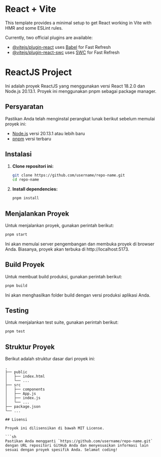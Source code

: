 # React + Vite

This template provides a minimal setup to get React working in Vite with HMR and some ESLint rules.

Currently, two official plugins are available:

- [@vitejs/plugin-react](https://github.com/vitejs/vite-plugin-react/blob/main/packages/plugin-react/README.md) uses [Babel](https://babeljs.io/) for Fast Refresh
- [@vitejs/plugin-react-swc](https://github.com/vitejs/vite-plugin-react-swc) uses [SWC](https://swc.rs/) for Fast Refresh

# ReactJS Project

Ini adalah proyek ReactJS yang menggunakan versi React 18.2.0 dan Node.js 20.13.1. Proyek ini menggunakan pnpm sebagai package manager.

## Persyaratan

Pastikan Anda telah menginstal perangkat lunak berikut sebelum memulai proyek ini:

- [Node.js](https://nodejs.org/) versi 20.13.1 atau lebih baru
- [pnpm](https://pnpm.io/) versi terbaru

## Instalasi

1. **Clone repositori ini:**

    ```sh
    git clone https://github.com/username/repo-name.git
    cd repo-name
    ```

2. **Install dependencies:**

    ```sh
    pnpm install
    ```

## Menjalankan Proyek

Untuk menjalankan proyek, gunakan perintah berikut:

```sh
pnpm start
```

Ini akan memulai server pengembangan dan membuka proyek di browser Anda. Biasanya, proyek akan terbuka di http://localhost:5173.

## Build Proyek

Untuk membuat build produksi, gunakan perintah berikut:

```sh
pnpm build
```

Ini akan menghasilkan folder build dengan versi produksi aplikasi Anda.

## Testing

Untuk menjalankan test suite, gunakan perintah berikut:

```sh
pnpm test
```

## Struktur Proyek

Berikut adalah struktur dasar dari proyek ini:

```plaintext
.
├── public
│   ├── index.html
│   └── ...
├── src
│   ├── components
│   ├── App.js
│   ├── index.js
│   └── ...
├── package.json
└── ...

## Lisensi

Proyek ini dilisensikan di bawah MIT License.

```sh
Pastikan Anda mengganti `https://github.com/username/repo-name.git` dengan URL repositori GitHub Anda dan menyesuaikan informasi lain sesuai dengan proyek spesifik Anda. Selamat coding!
```
